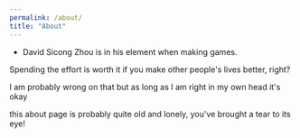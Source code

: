 ```yaml
---
permalink: /about/
title: "About"
---
```


- David Sicong Zhou is in his element when making games.

Spending the effort is worth it if you make other people's lives better, right?

I am probably wrong on that but as long as I am right in my own head it's okay

this about page is probably quite old and lonely, you've brought a tear to its eye!